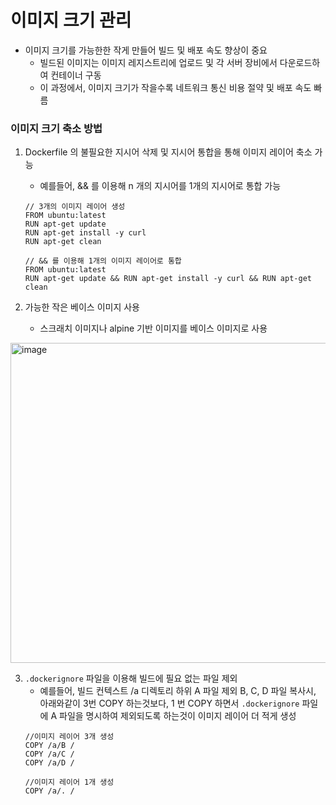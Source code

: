 # 이미지 크기 관리
* 이미지 크기를 가능한한 작게 만들어 빌드 및 배포 속도 향상이 중요 
  * 빌드된 이미지는 이미지 레지스트리에 업로드 및 각 서버 장비에서 다운로드하여 컨테이너 구동
  * 이 과정에서, 이미지 크기가 작을수록 네트워크 통신 비용 절약 및 배포 속도 빠름

### 이미지 크기 축소 방법
1. Dockerfile 의 불필요한 지시어 삭제 및 지시어 통합을 통해 이미지 레이어 축소 가능
   * 예를들어, && 를 이용해 n 개의 지시어를 1개의 지시어로 통합 가능
    ```shell
    // 3개의 이미지 레이어 생성
    FROM ubuntu:latest
    RUN apt-get update
    RUN apt-get install -y curl
    RUN apt-get clean
    
    // && 를 이용해 1개의 이미지 레이어로 통합
    FROM ubuntu:latest
    RUN apt-get update && RUN apt-get install -y curl && RUN apt-get clean
    ```

2. 가능한 작은 베이스 이미지 사용 
   * 스크래치 이미지나 alpine 기반 이미지를 베이스 이미지로 사용

<img width="512" alt="image" src="https://github.com/user-attachments/assets/a7c89bda-1895-46e1-9ab0-c3dad183365b">

3. `.dockerignore` 파일을 이용해 빌드에 필요 없는 파일 제외
    * 예를들어, 빌드 컨텍스트 /a 디렉토리 하위 A 파일 제외  B, C, D 파일 복사시, 아래와같이 3번 COPY 하는것보다, 1 번 COPY 하면서 `.dockerignore` 파일에 A 파일을 명시하여 제외되도록 하는것이 이미지 레이어 더 적게 생성  
    ```shell
    //이미지 레이어 3개 생성
    COPY /a/B /
    COPY /a/C /
    COPY /a/D /
    
    //이미지 레이어 1개 생성
    COPY /a/. /
    ```
